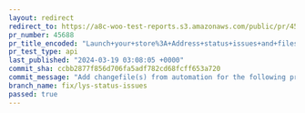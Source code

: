 ```yaml
---
layout: redirect
redirect_to: https://a8c-woo-test-reports.s3.amazonaws.com/public/pr/45688/api/index.html
pr_number: 45688
pr_title_encoded: "Launch+your+store%3A+Address+status+issues+and+filesystem"
pr_test_type: api
last_published: "2024-03-19 03:08:05 +0000"
commit_sha: ccbb2877f856d706fa5adf782cd68fcff653a720
commit_message: "Add changefile(s) from automation for the following project(s): wooco…"
branch_name: fix/lys-status-issues
passed: true
---
```

